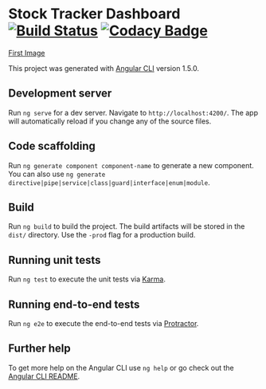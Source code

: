 # Stock Tracker Dashboard [![Build Status](https://travis-ci.org/alecc08/stock-tracker-dashboard.svg?branch=master)](https://travis-ci.org/alecc08/stock-tracker-dashboard) [![Codacy Badge](https://api.codacy.com/project/badge/Grade/a250102ac1b6430f9adee80730411b39)](https://www.codacy.com/app/alecc/stock-tracker-dashboard?utm_source=github.com&amp;utm_medium=referral&amp;utm_content=alecc08/stock-tracker-dashboard&amp;utm_campaign=Badge_Grade)

[First Image](https://user-images.githubusercontent.com/14881741/32358840-8c4705c2-c01f-11e7-983d-861d469c02b7.png)

This project was generated with [Angular CLI](https://github.com/angular/angular-cli) version 1.5.0.

## Development server

Run `ng serve` for a dev server. Navigate to `http://localhost:4200/`. The app will automatically reload if you change any of the source files.

## Code scaffolding

Run `ng generate component component-name` to generate a new component. You can also use `ng generate directive|pipe|service|class|guard|interface|enum|module`.

## Build

Run `ng build` to build the project. The build artifacts will be stored in the `dist/` directory. Use the `-prod` flag for a production build.

## Running unit tests

Run `ng test` to execute the unit tests via [Karma](https://karma-runner.github.io).

## Running end-to-end tests

Run `ng e2e` to execute the end-to-end tests via [Protractor](http://www.protractortest.org/).

## Further help

To get more help on the Angular CLI use `ng help` or go check out the [Angular CLI README](https://github.com/angular/angular-cli/blob/master/README.md).
